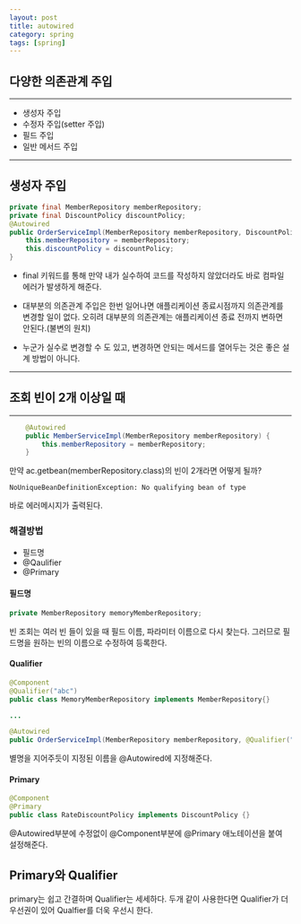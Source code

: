 ```yaml
---
layout: post
title: autowired
category: spring
tags: [spring]
---
```


## 다양한 의존관계 주입
---
- 생성자 주입
- 수정자 주입(setter 주입)
- 필드 주입
- 일반 메서드 주입
---
## 생성자 주입
```java
private final MemberRepository memberRepository;
private final DiscountPolicy discountPolicy;
@Autowired
public OrderServiceImpl(MemberRepository memberRepository, DiscountPolicy discountPolicy) {
    this.memberRepository = memberRepository;
    this.discountPolicy = discountPolicy;
}
```
- final 키워드를 통해 만약 내가 실수하여 코드를 작성하지 않았더라도 바로 컴파일 에러가 발생하게 해준다.

- 대부분의 의존관계 주입은 한번 일어나면 애플리케이션 종료시점까지 의존관계를 변경할 일이 없다. 오히려 대부분의 의존관계는 애플리케이션 종료 전까지 변하면 안된다.(불변의 원치)

- 누군가 실수로 변경할 수 도 있고, 변경하면 안되는 메서드를 열어두는 것은 좋은 설계 방법이 아니다.

---
## 조회 빈이 2개 이상일 때
---

```java
    @Autowired
    public MemberServiceImpl(MemberRepository memberRepository) {
        this.memberRepository = memberRepository;
    }
```
만약 ac.getbean(memberRepository.class)의 빈이 2개라면 어떻게 될까?
```
NoUniqueBeanDefinitionException: No qualifying bean of type
```
바로 에러메시지가 출력된다.

### 해결방법
- 필드명
- @Qaulifier
- @Primary

#### 필드명
```java
private MemberRepository memoryMemberRepository;
```
빈 조회는 여러 빈 들이 있을 때 필드 이름, 파라미터 이름으로 다시 찾는다. 그러므로 필드명을 원하는 빈의 이름으로 수정하여 등록한다.

#### Qualifier
```java
@Component
@Qualifier("abc")
public class MemoryMemberRepository implements MemberRepository{}

...

@Autowired
public OrderServiceImpl(MemberRepository memberRepository, @Qualifier("abc") MemberRepository memberRepository) {}
```
별명을 지어주듯이 지정된 이름을 @Autowired에 지정해준다.

#### Primary
```java
@Component
@Primary
public class RateDiscountPolicy implements DiscountPolicy {}
```
@Autowired부분에 수정없이 @Component부분에 @Primary 애노테이션을 붙여 설정해준다.

## Primary와 Qualifier

primary는 쉽고 간결하며 Qualifier는 세세하다. 두개 같이 사용한다면 Qualifier가 더 우선권이 있어 Qualfier를 더욱 우선시 한다.



